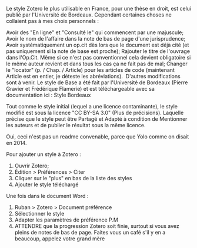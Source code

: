 Le style Zotero le plus utilisable en France, pour une thèse en droit, est celui publié par l'Université de Bordeaux. Cependant certaines choses ne collaient pas à mes choix personnels :

Avoir des "En ligne" et "Consulté le" qui commencent par une majuscule;
Avoir le nom de l'affaire dans la note de bas de page d'une jurisprudence;
Avoir systématiquement un op.cit dès lors que le document est déjà cité (et pas uniquement si la note de base est proche);
Rajouter le titre de l'ouvrage dans l'Op.Cit. Même si ce n'est pas conventionnel cela devient obligatoire si le même auteur revient et dans tous les cas ça ne fait pas de mal;
Changer le "locator" (p. / Chap. / Article) pour les articles de code (maintenant Article est en entier, je déteste les abréviations). 
D'autres modifications sont à venir. Le style de Base a été fait par l'Université de Bordeaux (Pierre Gravier et Frédérique Flamerie) et est téléchargeable avec sa documentation ici : Style Bordeaux

Tout comme le style initial (lequel a une licence contaminante), le style modifié est sous la licence "CC BY-SA 3.0" (Plus de précisions). Laquelle précise que le style peut être Partagé et Adapté à condition de Mentionner les auteurs et de publier le résultat sous la même licence. 

Oui, ceci n'est pas un readme convenable, parce que Yolo comme on disait en 2014. 

Pour ajouter un style à Zotero : 
1) Ouvrir Zotero;
2) Édition > Préférences > Citer
3) Cliquer sur le "plus" en bas de la liste des styles
4) Ajouter le style téléchargé


Une fois dans le document Word : 
1) Ruban > Zotero > Document préférence
2) Sélectionner le style
3) Adapter les paramètres de préférence P.M
4) ATTENDRE que la progression Zotero soit finie, surtout si vous avez pleins de notes de bas de page. Faites vous un café s'il y en a beaucoup, appelez votre grand mère
